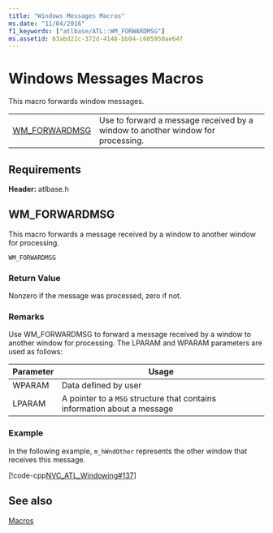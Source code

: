 ```yaml
---
title: "Windows Messages Macros"
ms.date: "11/04/2016"
f1_keywords: ["atlbase/ATL::WM_FORWARDMSG"]
ms.assetid: 63abd22c-372d-4148-bb04-c605950ae64f
---
```

# Windows Messages Macros

This macro forwards window messages.

|||
|-|-|
|[WM_FORWARDMSG](#wm_forwardmsg)|Use to forward a message received by a window to another window for processing.|

## Requirements

**Header:** atlbase.h

## <a name="wm_forwardmsg"></a>  WM_FORWARDMSG

This macro forwards a message received by a window to another window for processing.

```
WM_FORWARDMSG
```

### Return Value

Nonzero if the message was processed, zero if not.

### Remarks

Use WM_FORWARDMSG to forward a message received by a window to another window for processing. The LPARAM and WPARAM parameters are used as follows:

|Parameter|Usage|
|---------------|-----------|
|WPARAM|Data defined by user|
|LPARAM|A pointer to a `MSG` structure that contains information about a message|

### Example

In the following example, `m_hWndOther` represents the other window that receives this message.

[!code-cpp[NVC_ATL_Windowing#137](../../atl/codesnippet/cpp/windows-messages-macros_1.cpp)]

## See also

[Macros](../../atl/reference/atl-macros.md)
